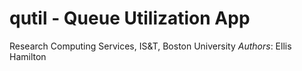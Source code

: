# qutil - Queue Utilization App
Research Computing Services, IS&T, Boston University
*Authors*: Ellis Hamilton
